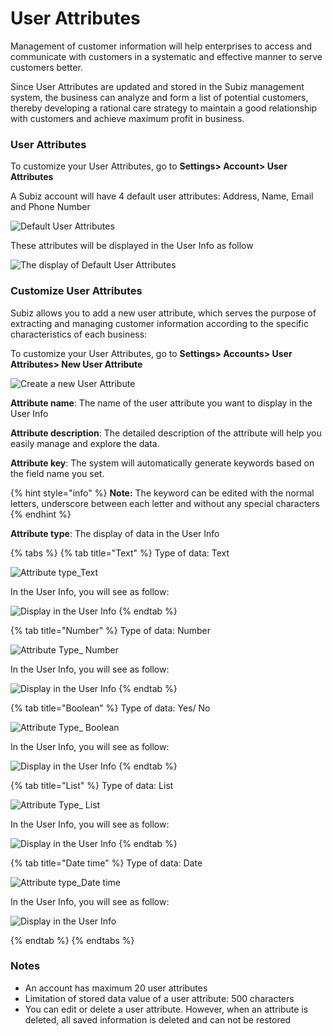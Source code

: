 # User Attributes

Management of customer information will help enterprises to access and communicate with customers in a systematic and effective manner to serve customers better.  
  
Since User Attributes are updated and stored in the Subiz management system, the business can analyze and form a list of potential customers, thereby developing a rational care strategy to maintain a good relationship with customers and achieve maximum profit in business.

### User Attributes

To customize your User Attributes, go to **Settings&gt; Account&gt; User Attributes**  
  
A Subiz account will have 4 default user attributes: Address, Name, Email and Phone Number

![Default User Attributes](../../.gitbook/assets/default-user-field.png)

These attributes will be displayed in the User Info as follow

![The display of Default User Attributes](../../.gitbook/assets/default-user-fields-on-dashboard.png)

### Customize User Attributes

Subiz allows you to add a new user attribute, which serves the purpose of extracting and managing customer information according to the specific characteristics of each business:  
  
To customize your User Attributes, go to **Settings&gt; Accounts&gt; User Attributes&gt; New User Attribute**

![Create a new User Attribute](../../.gitbook/assets/custom-user-attributes.png)

**Attribute name**: The name of the user attribute you want to display in the User Info  
  
**Attribute description**: The detailed description of the attribute will help you easily manage and explore the data.  
  
**Attribute key**: The system will automatically generate keywords based on the field name you set.

{% hint style="info" %}
**Note:**  The keyword can be edited with the normal letters, underscore between each letter and  without any special characters
{% endhint %}

**Attribute type**:  The display of data in the User Info

{% tabs %}
{% tab title="Text" %}
Type of data: Text

![Attribute type\_Text](../../.gitbook/assets/attribute-type_text%20%282%29.png)

In the User Info, you will see as follow:

![Display in the User Info](../../.gitbook/assets/display_text%20%282%29.png)
{% endtab %}

{% tab title="Number" %}
Type of data: Number

![Attribute Type\_ Number](../../.gitbook/assets/attribute-type_-number.png)

In the User Info, you will see as follow:

![Display in the User Info](../../.gitbook/assets/display_number%20%281%29.png)
{% endtab %}

{% tab title="Boolean" %}
Type of data: Yes/ No

![Attribute Type\_ Boolean](../../.gitbook/assets/attribute_type_boolean.png)

In the User Info, you will see as follow:

![Display in the User Info](../../.gitbook/assets/display-on-visitor-information-3.png)
{% endtab %}

{% tab title="List" %}
Type of data: List

![Attribute Type\_ List](../../.gitbook/assets/attribute-type_list.png)

In the User Info, you will see as follow:

![Display in the User Info](../../.gitbook/assets/display-on-visitor-information-2.png)
{% endtab %}

{% tab title="Date time" %}
Type of data: Date

![Attribute type\_Date time](../../.gitbook/assets/attribute-type_date-time.png)

In the User Info, you will see as follow:

![Display in the User Info](../../.gitbook/assets/display-on-visitor-information_3.png)

  
{% endtab %}
{% endtabs %}

### Notes

* An account  has maximum 20 user attributes
* Limitation of stored data value of a user attribute: 500 characters
* You can edit or delete a user attribute. However, when an attribute is deleted, all saved information is deleted and can not be restored



